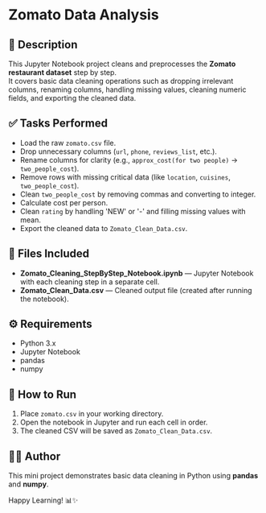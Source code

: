 
# Zomato Data Analysis

## 📌 Description
This Jupyter Notebook project cleans and preprocesses the **Zomato restaurant dataset** step by step.  
It covers basic data cleaning operations such as dropping irrelevant columns, renaming columns, handling missing values, cleaning numeric fields, and exporting the cleaned data.

## ✅ Tasks Performed
- Load the raw `zomato.csv` file.
- Drop unnecessary columns (`url`, `phone`, `reviews_list`, etc.).
- Rename columns for clarity (e.g., `approx_cost(for two people)` → `two_people_cost`).
- Remove rows with missing critical data (like `location`, `cuisines`, `two_people_cost`).
- Clean `two_people_cost` by removing commas and converting to integer.
- Calculate cost per person.
- Clean `rating` by handling 'NEW' or '-' and filling missing values with mean.
- Export the cleaned data to `Zomato_Clean_Data.csv`.

## 📂 Files Included
- **Zomato_Cleaning_StepByStep_Notebook.ipynb** — Jupyter Notebook with each cleaning step in a separate cell.
- **Zomato_Clean_Data.csv** — Cleaned output file (created after running the notebook).

## ⚙️ Requirements
- Python 3.x
- Jupyter Notebook
- pandas
- numpy

## 🚀 How to Run
1. Place `zomato.csv` in your working directory.
2. Open the notebook in Jupyter and run each cell in order.
3. The cleaned CSV will be saved as `Zomato_Clean_Data.csv`.

## 👨‍💻 Author
This mini project demonstrates basic data cleaning in Python using **pandas** and **numpy**.

Happy Learning! 📊✨

